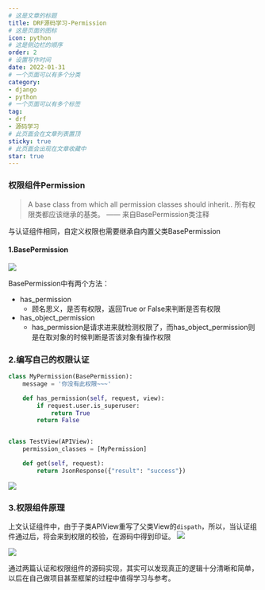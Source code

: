 ```yaml
---
# 这是文章的标题
title: DRF源码学习-Permission
# 这是页面的图标
icon: python
# 这是侧边栏的顺序
order: 2
# 设置写作时间
date: 2022-01-31
# 一个页面可以有多个分类
category:
- django
- python
# 一个页面可以有多个标签
tag:
- drf
- 源码学习
# 此页面会在文章列表置顶
sticky: true
# 此页面会出现在文章收藏中
star: true
---
```

### 权限组件Permission
> A base class from which all permission classes should inherit..
所有权限类都应该继承的基类。
—— 来自BasePermission类注释
<!--more-->

与认证组件相同，自定义权限也需要继承自内置父类BasePermission

#### 1.BasePermission
![](https://miclon-job.oss-cn-hangzhou.aliyuncs.com/img/20220607221809.png)

BasePermission中有两个方法：

- has_permission
    - 顾名思义，是否有权限，返回True or False来判断是否有权限
- has_object_permission
    - has_permission是请求进来就检测权限了，而has_object_permission则是在取对象的时候判断是否该对象有操作权限

### 2.编写自己的权限认证

```python
class MyPermission(BasePermission):
    message = '你没有此权限~~~'

    def has_permission(self, request, view):
        if request.user.is_superuser:
            return True
        return False


class TestView(APIView):
    permission_classes = [MyPermission]

    def get(self, request):
        return JsonResponse({"result": "success"})
```

![](https://miclon-job.oss-cn-hangzhou.aliyuncs.com/img/20220607221836.png)

### 3.权限组件原理

上文认证组件中，由于子类APIView重写了父类View的`dispath`，所以，当认证组件通过后，将会来到权限的校验，在源码中得到印证。
![](https://miclon-job.oss-cn-hangzhou.aliyuncs.com/img/20220607221915.png)

![](https://miclon-job.oss-cn-hangzhou.aliyuncs.com/img/20220607221931.png)

通过两篇认证和权限组件的源码实现，其实可以发现真正的逻辑十分清晰和简单，以后在自己做项目甚至框架的过程中值得学习与参考。
